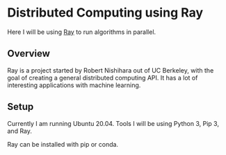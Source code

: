 # Distributed Computing using Ray

Here I will be using [Ray](https://docs.ray.io/en/master/index.html) to run algorithms in parallel.

## Overview

Ray is a project started by Robert Nishihara out of UC Berkeley, with the goal of creating a general distributed computing API. It has a lot of interesting applications with machine learning.

## Setup

Currently I am running Ubuntu 20.04. Tools I will be using Python 3, Pip 3, and Ray.

Ray can be installed with pip or conda. 









